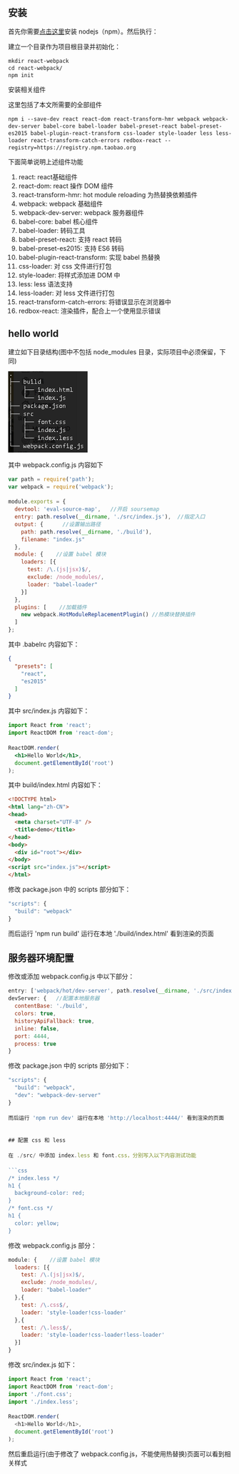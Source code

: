 ## 安装

首先你需要[点击这里](http://nodejs.cn/download/)安装 nodejs（npm）。然后执行：

建立一个目录作为项目根目录并初始化：
```shell
mkdir react-webpack
cd react-webpack/
npm init
```

安装相关组件

这里包括了本文所需要的全部组件
```shell
npm i --save-dev react react-dom react-transform-hmr webpack webpack-dev-server babel-core babel-loader babel-preset-react babel-preset-es2015 babel-plugin-react-transform css-loader style-loader less less-loader react-transform-catch-errors redbox-react --registry=https://registry.npm.taobao.org
```

下面简单说明上述组件功能

1. react: react基础组件
2. react-dom: react 操作 DOM 组件
3. react-transform-hmr: hot module reloading 为热替换依赖插件
4. webpack: webpack 基础组件
5. webpack-dev-server: webpack 服务器组件
6. babel-core: babel 核心组件
7. babel-loader: 转码工具
8. babel-preset-react: 支持 react 转码
9. babel-preset-es2015: 支持 ES6 转码
10. babel-plugin-react-transform: 实现 babel 热替换
11. css-loader: 对 css 文件进行打包
12. style-loader: 将样式添加进 DOM 中
13. less: less 语法支持
14. less-loader: 对 less 文件进行打包
15. react-transform-catch-errors: 将错误显示在浏览器中
16. redbox-react: 渲染插件，配合上一个使用显示错误

## hello world

建立如下目录结构(图中不包括 node_modules 目录，实际项目中必须保留，下同)

![](img/20171112100629140.png)

其中 webpack.config.js 内容如下
```js
var path = require('path');
var webpack = require('webpack');

module.exports = {
  devtool: 'eval-source-map',   //开启 soursemap
  entry: path.resolve(__dirname, './src/index.js'),  //指定入口
  output: {      //设置输出路径
    path: path.resolve(__dirname, './build'),
    filename: "index.js"
  },
  module: {    //设置 babel 模块
    loaders: [{
      test: /\.(js|jsx)$/,
      exclude: /node_modules/,
      loader: "babel-loader"
    }]
  },
  plugins: [    //加载插件
    new webpack.HotModuleReplacementPlugin() //热模块替换插件
  ]
};
```

其中 .babelrc 内容如下：
```json
{
  "presets": [
    "react",
    "es2015"
  ]
}
```

其中 src/index.js 内容如下：
```jsx
import React from 'react';
import ReactDOM from 'react-dom';

ReactDOM.render(
  <h1>Hello World</h1>,
  document.getElementById('root')
);
```

其中 build/index.html 内容如下：
```html
<!DOCTYPE html>
<html lang="zh-CN">
<head>
  <meta charset="UTF-8" />
  <title>demo</title>
</head>
<body>
  <div id="root"></div>
</body>
<script src="index.js"></script>
</html>
```

修改 package.json 中的 scripts 部分如下：
```js
"scripts": {
  "build": "webpack"
}
```

而后运行 'npm run build' 运行在本地 './build/index.html' 看到渲染的页面

## 服务器环境配置

修改或添加 webpack.config.js 中以下部分：
```js
entry: ['webpack/hot/dev-server', path.resolve(__dirname, './src/index.js')],  //指定入口
devServer: {   //配置本地服务器
  contentBase: './build',
  colors: true,
  historyApiFallback: true,
  inline: false,
  port: 4444,
  process: true
}
```

修改 package.json 中的 scripts 部分如下：
```js
"scripts": {
  "build": "webpack",
  "dev": "webpack-dev-server"
}

而后运行 'npm run dev' 运行在本地 'http://localhost:4444/' 看到渲染的页面


## 配置 css 和 less

在 ./src/ 中添加 index.less 和 font.css，分别写入以下内容测试功能

```css
/* index.less */
h1 {
  background-color: red;
}
/* font.css */
h1 {
  color: yellow;
}
```

修改 webpack.config.js 部分：

```js
module: {    //设置 babel 模块
  loaders: [{
    test: /\.(js|jsx)$/,
    exclude: /node_modules/,
    loader: "babel-loader"
  },{
    test: /\.css$/,
    loader: 'style-loader!css-loader'
  },{
    test: /\.less$/,
    loader: 'style-loader!css-loader!less-loader'
  }]
}
```

修改 src/index.js 如下：
```js
import React from 'react';
import ReactDOM from 'react-dom';
import './font.css';
import './index.less';

ReactDOM.render(
  <h1>Hello World</h1>,
  document.getElementById('root')
);
```

然后重启运行(由于修改了 webpack.config.js，不能使用热替换)页面可以看到相关样式
